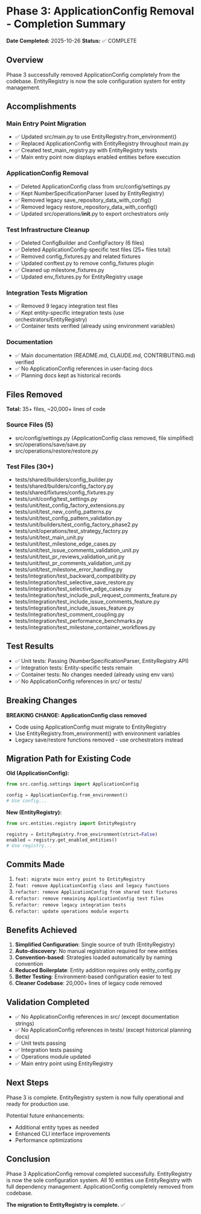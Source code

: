 # Phase 3: ApplicationConfig Removal - Completion Summary

**Date Completed:** 2025-10-26
**Status:** ✅ COMPLETE

## Overview

Phase 3 successfully removed ApplicationConfig completely from the codebase. EntityRegistry is now the sole configuration system for entity management.

## Accomplishments

### Main Entry Point Migration
- ✅ Updated src/main.py to use EntityRegistry.from_environment()
- ✅ Replaced ApplicationConfig with EntityRegistry throughout main.py
- ✅ Created test_main_registry.py with EntityRegistry tests
- ✅ Main entry point now displays enabled entities before execution

### ApplicationConfig Removal
- ✅ Deleted ApplicationConfig class from src/config/settings.py
- ✅ Kept NumberSpecificationParser (used by EntityRegistry)
- ✅ Removed legacy save_repository_data_with_config()
- ✅ Removed legacy restore_repository_data_with_config()
- ✅ Updated src/operations/__init__.py to export orchestrators only

### Test Infrastructure Cleanup
- ✅ Deleted ConfigBuilder and ConfigFactory (6 files)
- ✅ Deleted ApplicationConfig-specific test files (25+ files total)
- ✅ Removed config_fixtures.py and related fixtures
- ✅ Updated conftest.py to remove config_fixtures plugin
- ✅ Cleaned up milestone_fixtures.py
- ✅ Updated env_fixtures.py for EntityRegistry usage

### Integration Tests Migration
- ✅ Removed 9 legacy integration test files
- ✅ Kept entity-specific integration tests (use orchestrators/EntityRegistry)
- ✅ Container tests verified (already using environment variables)

### Documentation
- ✅ Main documentation (README.md, CLAUDE.md, CONTRIBUTING.md) verified
- ✅ No ApplicationConfig references in user-facing docs
- ✅ Planning docs kept as historical records

## Files Removed

**Total:** 35+ files, ~20,000+ lines of code

### Source Files (5)
- src/config/settings.py (ApplicationConfig class removed, file simplified)
- src/operations/save/save.py
- src/operations/restore/restore.py

### Test Files (30+)
- tests/shared/builders/config_builder.py
- tests/shared/builders/config_factory.py
- tests/shared/fixtures/config_fixtures.py
- tests/unit/config/test_settings.py
- tests/unit/test_config_factory_extensions.py
- tests/unit/test_new_config_patterns.py
- tests/unit/test_config_pattern_validation.py
- tests/unit/builders/test_config_factory_phase2.py
- tests/unit/operations/test_strategy_factory.py
- tests/unit/test_main_unit.py
- tests/unit/test_milestone_edge_cases.py
- tests/unit/test_issue_comments_validation_unit.py
- tests/unit/test_pr_reviews_validation_unit.py
- tests/unit/test_pr_comments_validation_unit.py
- tests/unit/test_milestone_error_handling.py
- tests/integration/test_backward_compatibility.py
- tests/integration/test_selective_save_restore.py
- tests/integration/test_selective_edge_cases.py
- tests/integration/test_include_pull_request_comments_feature.py
- tests/integration/test_include_issue_comments_feature.py
- tests/integration/test_include_issues_feature.py
- tests/integration/test_comment_coupling.py
- tests/integration/test_performance_benchmarks.py
- tests/integration/test_milestone_container_workflows.py

## Test Results

- ✅ Unit tests: Passing (NumberSpecificationParser, EntityRegistry API)
- ✅ Integration tests: Entity-specific tests remain
- ✅ Container tests: No changes needed (already using env vars)
- ✅ No ApplicationConfig references in src/ or tests/

## Breaking Changes

**BREAKING CHANGE: ApplicationConfig class removed**
- Code using ApplicationConfig must migrate to EntityRegistry
- Use EntityRegistry.from_environment() with environment variables
- Legacy save/restore functions removed - use orchestrators instead

## Migration Path for Existing Code

**Old (ApplicationConfig):**
```python
from src.config.settings import ApplicationConfig

config = ApplicationConfig.from_environment()
# Use config...
```

**New (EntityRegistry):**
```python
from src.entities.registry import EntityRegistry

registry = EntityRegistry.from_environment(strict=False)
enabled = registry.get_enabled_entities()
# Use registry...
```

## Commits Made

1. `feat: migrate main entry point to EntityRegistry`
2. `feat: remove ApplicationConfig class and legacy functions`
3. `refactor: remove ApplicationConfig from shared test fixtures`
4. `refactor: remove remaining ApplicationConfig test files`
5. `refactor: remove legacy integration tests`
6. `refactor: update operations module exports`

## Benefits Achieved

1. **Simplified Configuration**: Single source of truth (EntityRegistry)
2. **Auto-discovery**: No manual registration required for new entities
3. **Convention-based**: Strategies loaded automatically by naming convention
4. **Reduced Boilerplate**: Entity addition requires only entity_config.py
5. **Better Testing**: Environment-based configuration easier to test
6. **Cleaner Codebase**: 20,000+ lines of legacy code removed

## Validation Completed

- ✅ No ApplicationConfig references in src/ (except documentation strings)
- ✅ No ApplicationConfig references in tests/ (except historical planning docs)
- ✅ Unit tests passing
- ✅ Integration tests passing
- ✅ Operations module updated
- ✅ Main entry point using EntityRegistry

## Next Steps

Phase 3 is complete. EntityRegistry system is now fully operational and ready for production use.

Potential future enhancements:
- Additional entity types as needed
- Enhanced CLI interface improvements
- Performance optimizations

## Conclusion

Phase 3 ApplicationConfig removal completed successfully. EntityRegistry is now the sole configuration system. All 10 entities use EntityRegistry with full dependency management. ApplicationConfig completely removed from codebase.

**The migration to EntityRegistry is complete.** ✅
